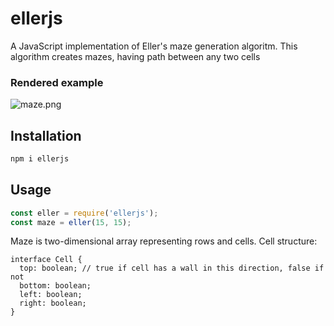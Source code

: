 # ellerjs

A JavaScript implementation of Eller's maze generation algoritm. This algorithm creates mazes, having path between any two cells

### Rendered example

![maze.png](<https://i.imgur.com/wfdSA8K.png>)

## Installation

```bash
npm i ellerjs
```

## Usage

```js
const eller = require('ellerjs');
const maze = eller(15, 15);
```

Maze is two-dimensional array representing rows and cells. Cell structure:

```tsx
interface Cell {
  top: boolean; // true if cell has a wall in this direction, false if not
  bottom: boolean;
  left: boolean;
  right: boolean;
}
```

